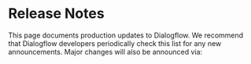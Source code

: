 #  Release Notes

This page documents production updates to Dialogflow. We recommend that
Dialogflow developers periodically check this list for any new announcements.
Major changes will also be announced via:

